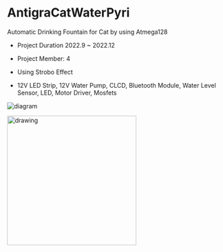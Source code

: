 # AntigraCatWaterPyri

Automatic Drinking Fountain for Cat by using Atmega128

- Project Duration 2022.9 ~ 2022.12
- Project Member: 4

- Using Strobo Effect

- 12V LED Strip, 12V Water Pump, CLCD, Bluetooth Module, Water Level Sensor, LED, Motor Driver, Mosfets

![diagram](https://user-images.githubusercontent.com/55338823/209818093-7fb2fa7e-311e-4c62-aafe-f2ed9580f61a.PNG)

<img src="https://github.com/Ho-mmd/Cat_WaterFountain/assets/55338823/71cafc3a-0f9a-434e-bcb4-1f43dd8c802c" alt="drawing" style="width:300px;"/>
